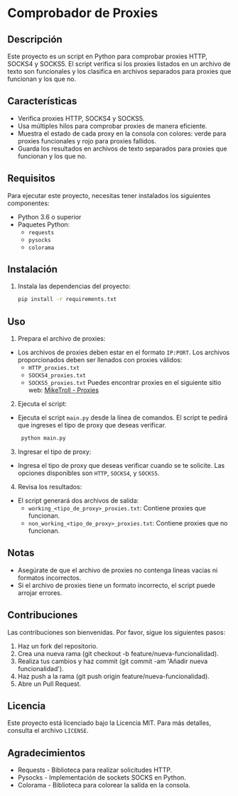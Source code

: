 # Comprobador de Proxies

## Descripción

Este proyecto es un script en Python para comprobar proxies HTTP, SOCKS4 y SOCKS5. El script verifica si los proxies listados en un archivo de texto son funcionales y los clasifica en archivos separados para proxies que funcionan y los que no.

## Características

- Verifica proxies HTTP, SOCKS4 y SOCKS5.
- Usa múltiples hilos para comprobar proxies de manera eficiente.
- Muestra el estado de cada proxy en la consola con colores: verde para proxies funcionales y rojo para proxies fallidos.
- Guarda los resultados en archivos de texto separados para proxies que funcionan y los que no.

## Requisitos

Para ejecutar este proyecto, necesitas tener instalados los siguientes componentes:

- Python 3.6 o superior
- Paquetes Python:
  - `requests`
  - `pysocks`
  - `colorama`

## Instalación

1. Instala las dependencias del proyecto:
   ```bash
   pip install -r requirements.txt

## Uso

1. Prepara el archivo de proxies:
- Los archivos de proxies deben estar en el formato `IP:PORT`. Los archivos proporcionados deben ser llenados con proxies válidos:
  - `HTTP_proxies.txt`
  - `SOCKS4_proxies.txt`
  - `SOCKS5_proxies.txt`
    Puedes encontrar proxies en el siguiente sitio web: [MikeTroll - Proxies](https://miketrollyt.github.io/MikeTroll/proxies/)
2. Ejecuta el script:
- Ejecuta el script `main.py` desde la línea de comandos. El script te pedirá que ingreses el tipo de proxy que deseas verificar.
  ```bash
   python main.py
3. Ingresar el tipo de proxy:
- Ingresa el tipo de proxy que deseas verificar cuando se te solicite. Las opciones disponibles son `HTTP`, `SOCKS4`, y `SOCKS5`.
4. Revisa los resultados:
  - El script generará dos archivos de salida:
    - `working_<tipo_de_proxy>_proxies.txt`: Contiene proxies que funcionan.
    - `non_working_<tipo_de_proxy>_proxies.txt`: Contiene proxies que no funcionan.
   
## Notas

- Asegúrate de que el archivo de proxies no contenga líneas vacías ni formatos incorrectos.
- Si el archivo de proxies tiene un formato incorrecto, el script puede arrojar errores.

## Contribuciones

Las contribuciones son bienvenidas. Por favor, sigue los siguientes pasos:
1. Haz un fork del repositorio.
2. Crea una nueva rama (git checkout -b feature/nueva-funcionalidad).
3. Realiza tus cambios y haz commit (git commit -am 'Añadir nueva funcionalidad').
4. Haz push a la rama (git push origin feature/nueva-funcionalidad).
5. Abre un Pull Request.

## Licencia

Este proyecto está licenciado bajo la Licencia MIT. Para más detalles, consulta el archivo `LICENSE`.

## Agradecimientos

- Requests - Biblioteca para realizar solicitudes HTTP.
- Pysocks - Implementación de sockets SOCKS en Python.
- Colorama - Biblioteca para colorear la salida en la consola.
